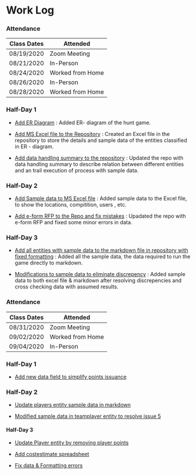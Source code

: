 # Work Log
### Attendance

| Class Dates | Attended |
|----------|-------------|
| 08/19/2020 | Zoom Meeting |
| 08/21/2020 | In-Person |
| 08/24/2020 | Worked from Home |
| 08/26/2020 | In-Person |
| 08/28/2020 | Worked from Home |

### Half-Day 1 

* [Add ER Diagram](https://github.com/sudheera96/Group-4--Hunt-game/commit/441fe276fcb3b7f61caebfe24a78512e7c4cba42) :
  Added ER- diagram of the hunt game.

* [Add MS Excel file to the Repository](https://github.com/sudheera96/Group-4--Hunt-game/commit/b3e4f921b2ac173ab4057077a89c8d788f67d3bf) :
  Created an Excel file in the repository to store the details and sample data of the entities classified in ER - diagram.

* [Add data handling summary to the repository](https://github.com/sudheera96/Group-4--Hunt-game/commit/b94ebdecfed6e6d2317bb143208415c4b0a99c5b) :
  Updated the repo with data handling summary to describe relation between different entities and an trail execution of process with sample data.

### Half-Day 2

* [Add Sample data to MS Excel file](https://github.com/sudheera96/Group-4--Hunt-game/commit/0da226f6b56726c9e6bd615caca5dc9e3a7d8ca1) :
  Added sample data to the Excel file, to show the locations, compitition, users , etc.

* [Add e-form RFP to the Repo and fix mistakes](https://github.com/sudheera96/Group-4--Hunt-game/commit/50e0652770684686234e1f5ec8fe797bc68e71dc) :
  Upadated the repo with e-form RFP and fixed some minor errors in data.

### Half-Day 3

* [Add all entities with sample data to the markdown file in repository with fixed formatting](https://github.com/sudheera96/Group-4--Hunt-game/commit/6fd91053c1fb9eec26d23c65de4e82ad6b44276d) :
  Added all the sample data, the data required to run the game directly to markdown.

* [Modifications to sample data to eliminate discrepency](https://github.com/sudheera96/Group-4--Hunt-game/commit/0110d752ef0cf2e25b8c67fe435bc3153c7eae09) :
  Added sample data to both excel file & markdown after resolving discrepencies and cross checking data with assumed results.
  
### Attendance

| Class Dates | Attended |
|----------|-------------|
| 08/31/2020 | Zoom Meeting |
| 09/02/2020 | Worked from Home |
| 09/04/2020 | In-Person |

### Half-Day 1

* [Add new data field to simplify points issuance](https://github.com/sudheera96/Group-4--Hunt-game/commit/c4fcf9ce6f12a2109e5793e4834a957c2d7cacb3)

### Half-Day 2

* [Update players entity sample data in markdown](https://github.com/sudheera96/Group-4--Hunt-game/commit/4bec804a3596f304f927cfc6816aacd683b55fdb)

* [Modified sample data in teamplayer entity to resolve issue 5](https://github.com/sudheera96/Group-4--Hunt-game/commit/18af5a36763af3755c076630be6032d48189b05b)

#### Half-Day 3

* [Update Player entity by removing player points](https://github.com/sudheera96/Group-4--Hunt-game/commit/4ccca6cdd0384f686dbbbf9ef3d389f4a638f5e2)

* [Add costestimate spreadsheet](https://github.com/sudheera96/Group-4--Hunt-game/commit/528a9c6ed4de3730f6e5ccc22a0855065b305147)

* [Fix data & Formatting errors](https://github.com/sudheera96/Group-4--Hunt-game/commit/0047190ba798d913372d141717c156286b7bfc25)
